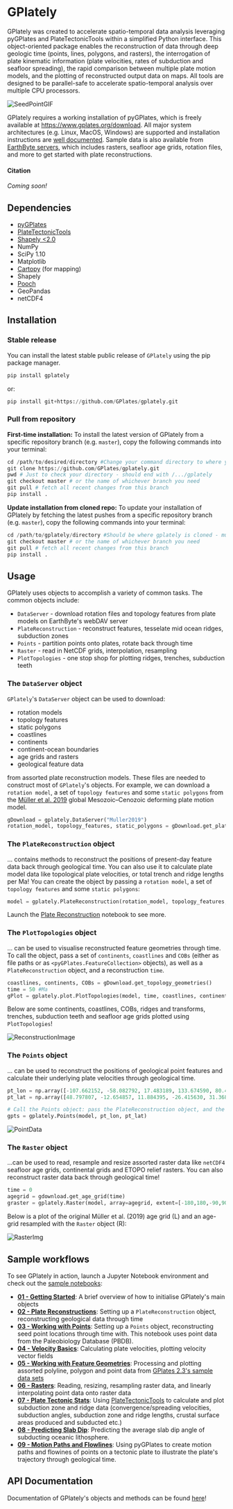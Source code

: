 # GPlately

GPlately was created to accelerate spatio-temporal data analysis leveraging pyGPlates and PlateTectonicTools within a simplified Python interface. This object-oriented package enables the reconstruction of data through deep geologic time (points, lines, polygons, and rasters), the interrogation of plate kinematic information (plate velocities, rates of subduction and seafloor spreading), the rapid comparison between multiple plate motion models, and the plotting of reconstructed output data on maps. All tools are designed to be parallel-safe to accelerate spatio-temporal analysis over multiple CPU processors.

![SeedPointGIF](./Notebooks/NotebookFiles/ReadMe_Files/muller19_seedpoints.gif)

GPlately requires a working installation of pyGPlates, which is freely
available at https://www.gplates.org/download.
All major system architectures (e.g. Linux, MacOS, Windows) are supported and installation instructions
are [well documented](https://www.gplates.org/docs/pygplates/pygplates_getting_started.html\#installation).
Sample data is also available from [EarthByte servers](https://www.earthbyte.org/category/resources/), which
includes rasters, seafloor age grids, rotation files, and more to get started with plate reconstructions.

#### Citation

_Coming soon!_

## Dependencies

- [pyGPlates](https://www.gplates.org/docs/pygplates/pygplates_getting_started.html#installation)
- [PlateTectonicTools](https://github.com/EarthByte/PlateTectonicTools)
- [Shapely <2.0](https://shapely.readthedocs.io/en/stable/project.html#installing-shapely)
- NumPy
- SciPy 1.10
- Matplotlib
- [Cartopy](https://scitools.org.uk/cartopy/docs/latest/index.html#getting-started) (for mapping)
- Shapely
- [Pooch](https://github.com/fatiando/pooch)
- GeoPandas
- netCDF4


## Installation

### Stable release
You can install the latest stable public release of `GPlately` using the pip package manager.

```python
pip install gplately
```
or:

```python
pip install git+https://github.com/GPlates/gplately.git 
```

### Pull from repository 

**First-time installation:** To install the latest version of GPlately from a specific repository branch (e.g. `master`), copy the following commands into your terminal:

```python
cd /path/to/desired/directory #Change your command directory to where you'd like to clone GPlately
git clone https://github.com/GPlates/gplately.git
pwd # Just to check your directory - should end with /.../gplately
git checkout master # or the name of whichever branch you need
git pull # fetch all recent changes from this branch
pip install .
```

**Update installation from cloned repo:** To update your installation of GPlately by fetching the latest pushes from a specific repository branch (e.g. `master`), copy the following commands into your terminal:

```python
cd /path/to/gplately/directory #Should be where gplately is cloned - must end in /.../gplately
git checkout master # or the name of whichever branch you need
git pull # fetch all recent changes from this branch
pip install .
```


## Usage

GPlately uses objects to accomplish a variety of common tasks. The common objects include:

- `DataServer` - download rotation files and topology features from plate models on EarthByte's webDAV server
- `PlateReconstruction` - reconstruct features, tesselate mid ocean ridges, subduction zones
- `Points` - partition points onto plates, rotate back through time
- `Raster` - read in NetCDF grids, interpolation, resampling
- `PlotTopologies` - one stop shop for plotting ridges, trenches, subduction teeth


### The `DataServer` object

`GPlately`'s `DataServer` object can be used to download:

- rotation models
- topology features
- static polygons
- coastlines
- continents
- continent-ocean boundaries
- age grids and rasters
- geological feature data

from assorted plate reconstruction models. These files are needed to construct most of `GPlately`'s objects. For example,
we can download a `rotation model`, a set of `topology features` and some `static polygons` from the [Müller et al. 2019](https://www.earthbyte.org/muller-et-al-2019-deforming-plate-reconstruction-and-seafloor-age-grids-tectonics/) 
global Mesozoic–Cenozoic deforming plate motion model. 

```python
gDownload = gplately.DataServer("Muller2019")
rotation_model, topology_features, static_polygons = gDownload.get_plate_reconstruction_files()
```

### The `PlateReconstruction` object

... contains methods to reconstruct the positions of present-day feature data back through geological time. You can also use
it to calculate plate model data like topological plate velocities, or total trench and ridge lengths per Ma! You can create
the object by passing a `rotation model`, a set of `topology features` and some `static polygons`: 

```python
model = gplately.PlateReconstruction(rotation_model, topology_features, static_polygons)
```
Launch the [Plate Reconstruction](./Notebooks/02-PlateReconstructions.ipynb) notebook to see more.


### The `PlotTopologies` object

... can be used to visualise reconstructed feature geometries through time. To call the object, pass a set of `continents`, 
`coastlines` and `COBs` (either as file paths or as `<pyGPlates.FeatureCollection>` objects), as well as a `PlateReconstruction`
object, and a reconstruction `time`. 

```python
coastlines, continents, COBs = gDownload.get_topology_geometries()
time = 50 #Ma
gPlot = gplately.plot.PlotTopologies(model, time, coastlines, continents, COBs)
```
Below are some continents, coastlines, COBs, ridges and transforms, trenches, subduction teeth and
seafloor age grids plotted using `PlotTopologies`!

![ReconstructionImage](./Notebooks/NotebookFiles/ReadMe_Files/plot_topologies_img.png)

### The `Points` object

... can be used to reconstruct the positions of geological point features and calculate their underlying plate velocities 
through geological time. 

```python
pt_lon = np.array([-107.662152, -58.082792, 17.483189, 133.674590, 80.412876])
pt_lat = np.array([48.797807, -12.654857, 11.884395, -26.415630, 31.368509])

# Call the Points object: pass the PlateReconstruction object, and the latitudes and longitudes of the seed points!
gpts = gplately.Points(model, pt_lon, pt_lat)
```
![PointData](./Notebooks/NotebookFiles/ReadMe_Files/surface_hotspot_plumes.png)


### The `Raster` object

...can be used to read, resample and resize assorted raster data like `netCDF4` seafloor age grids, continental grids and ETOPO
relief rasters. You can also reconstruct raster data back through geological time!

```python
time = 0
agegrid = gdownload.get_age_grid(time)
graster = gplately.Raster(model, array=agegrid, extent=[-180,180,-90,90])
```

Below is a plot of the original Müller et al. (2019) age grid (L) and an age-grid resampled with the `Raster` object (R):

![RasterImg](./Notebooks/NotebookFiles/ReadMe_Files/muller19_raster_resample.png)

## Sample workflows

To see GPlately in action, launch a Jupyter Notebook environment and check out the [sample notebooks](./Notebooks):

- [__01 - Getting Started__](./Notebooks/01-GettingStarted.ipynb): A brief overview of how to initialise GPlately's main objects
- [__02 - Plate Reconstructions__](./Notebooks/02-PlateReconstructions.ipynb): Setting up a `PlateReconstruction` object, reconstructing geological data through time 
- [__03 - Working with Points__](./Notebooks/03-WorkingWithPoints.ipynb): Setting up a `Points` object, reconstructing seed point locations through time with. This notebook uses point data from the Paleobiology Database (PBDB).
- [__04 - Velocity Basics__](./Notebooks/04-VelocityBasics.ipynb): Calculating plate velocities, plotting velocity vector fields
- [__05 - Working with Feature Geometries__](./Notebooks/05-WorkingWithFeatureGeometries.ipynb): Processing and plotting assorted polyline, polygon and point data from [GPlates 2.3's sample data sets](https://www.earthbyte.org/gplates-2-3-software-and-data-sets/)
- [__06 - Rasters__](./Notebooks/06-Rasters.ipynb): Reading, resizing, resampling raster data, and linearly interpolating point data onto raster data
- [__07 - Plate Tectonic Stats__](./Notebooks/07-WorkingWithPlateTectonicStats.ipynb): Using [PlateTectonicTools](https://github.com/EarthByte/PlateTectonicTools) to calculate and plot subduction zone and ridge data (convergence/spreading velocities, subduction angles, subduction zone and ridge lengths, crustal surface areas produced and subducted etc.) 
- [__08 - Predicting Slab Dip__](./Notebooks/08-PredictingSlabDip.ipynb): Predicting the average slab dip angle of subducting oceanic lithosphere.
- [__09 - Motion Paths and Flowlines__](./Notebooks/09-CreatingMotionPathsAndFlowlines.ipynb): Using pyGPlates to create motion paths and flowines of points on a tectonic plate to illustrate the plate's trajectory through geological time.


## API Documentation

Documentation of GPlately's objects and methods can be found [here](https://gplates.github.io/gplately/)!


